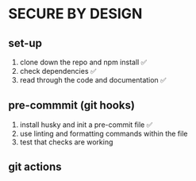# SECURE BY DESIGN

## set-up
1. clone down the repo and npm install ✅
2. check dependencies ✅
3. read through the code and documentation ✅

## pre-commmit (git hooks)
1. install husky and init a pre-commit file ✅
2. use linting and formatting commands within the file
3. test that checks are working

## git actions
